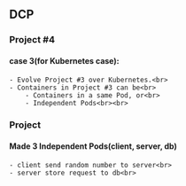 ## DCP

### Project #4
#### **case 3(for Kubernetes case):**<br>
	- Evolve Project #3 over Kubernetes.<br>
	- Containers in Project #3 can be<br>
		- Containers in a same Pod, or<br>
		- Independent Pods<br><br>

### Project
#### **Made 3 Independent Pods(client, server, db)**<br>
	- client send random number to server<br>
	- server store request to db<br>